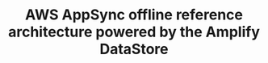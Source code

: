 ---
title: AWS AppSync offline reference architecture powered by the Amplify DataStore
description: "Reference application and architecture that demonstrates how to build a modern mobile application with built-in offline and cloud synchronization capabilities using React Native, Amplify DataStore, AWS AppSync and Amazon DynamoDB"
banner: "./banner.png"
authorIds:
  - fernando-dingler
href: https://aws.amazon.com/blogs/mobile/aws-appsync-offline-reference-architecture
platforms:
  - React Native
categories:
  - API (GraphQL)
  - DataStore
  - Mobile
---
